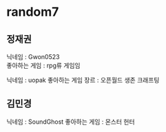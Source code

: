 # random7

## 정재권
닉네임 : Gwon0523   
좋아하는 게임 : rpg류 게임임

닉네임 : uopak
좋아하는 게임 장르 : 오픈월드 생존 크래프팅

## 김민경
닉네임 : SoundGhost
좋아하는 게임 : 몬스터 헌터